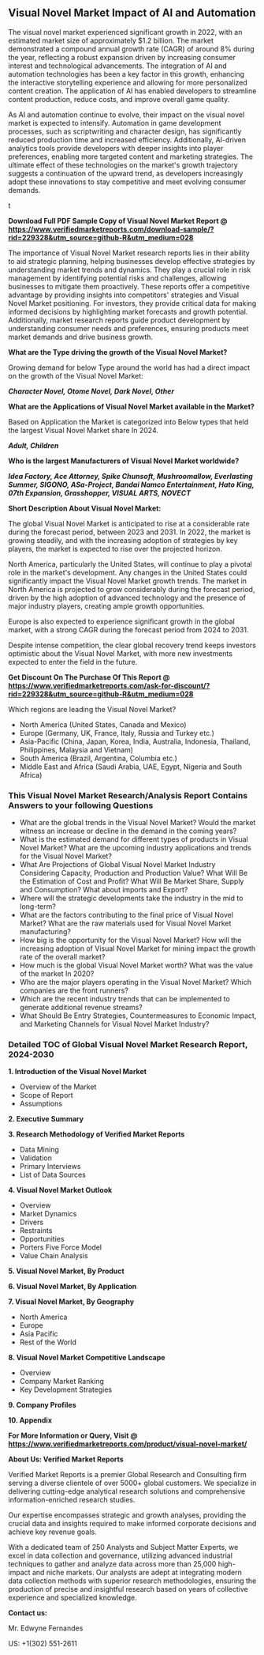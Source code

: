<h2>Visual Novel Market Impact of AI and Automation</h2><p>The visual novel market experienced significant growth in 2022, with an estimated market size of approximately $1.2 billion. The market demonstrated a compound annual growth rate (CAGR) of around 8% during the year, reflecting a robust expansion driven by increasing consumer interest and technological advancements. The integration of AI and automation technologies has been a key factor in this growth, enhancing the interactive storytelling experience and allowing for more personalized content creation. The application of AI has enabled developers to streamline content production, reduce costs, and improve overall game quality.</p><p>As AI and automation continue to evolve, their impact on the visual novel market is expected to intensify. Automation in game development processes, such as scriptwriting and character design, has significantly reduced production time and increased efficiency. Additionally, AI-driven analytics tools provide developers with deeper insights into player preferences, enabling more targeted content and marketing strategies. The ultimate effect of these technologies on the market's growth trajectory suggests a continuation of the upward trend, as developers increasingly adopt these innovations to stay competitive and meet evolving consumer demands.</p>t</p><p id="" class=""><strong>Download Full PDF Sample Copy of Visual Novel Market Report @ <a href="https://www.verifiedmarketreports.com/download-sample/?rid=229328&utm_source=github-R&utm_medium=028" target="_blank">https://www.verifiedmarketreports.com/download-sample/?rid=229328&utm_source=github-R&utm_medium=028</a></strong></p><p>The importance of&nbsp;Visual Novel Market research reports lies in their ability to aid strategic planning, helping businesses develop effective strategies by understanding market trends and dynamics. They play a crucial role in risk management by identifying potential risks and challenges, allowing businesses to mitigate them proactively. These reports offer a competitive advantage by providing insights into competitors' strategies and Visual Novel Market positioning. For investors, they provide critical data for making informed decisions by highlighting market forecasts and growth potential. Additionally, market research reports guide product development by understanding consumer needs and preferences, ensuring products meet market demands and drive business growth.</p><p><strong>What are the&nbsp;Type driving the growth of the Visual Novel Market?</strong></p><p id="" class="">Growing demand for below Type around the world has had a direct impact on the growth of the Visual Novel Market:</p><em><strong>Character Novel, Otome Novel, Dark Novel, Other</strong></em></p><strong>What are the&nbsp;Applications&nbsp;of Visual Novel Market available in the Market?</strong></p><p id="" class="">Based on Application the Market is categorized into Below types that held the largest Visual Novel Market share In 2024.</p><em><strong>Adult, Children</strong></em></p><strong>Who is the largest Manufacturers of Visual Novel Market worldwide?</strong></p><p><em><strong>Idea Factory, Ace Attorney, Spike Chunsoft, Mushroomallow, Everlasting Summer, SIGONO, ASa-Project, Bandai Namco Entertainment, Hato King, 07th Expansion, Grasshopper, VISUAL ARTS, NOVECT</strong></em></p><p id="" class=""><strong>Short Description About Visual Novel Market:</strong></p><p>The global Visual Novel Market is anticipated to rise at a considerable rate during the forecast period, between 2023 and 2031. In 2022, the market is growing steadily, and with the increasing adoption of strategies by key players, the market is expected to rise over the projected horizon.</p><p>North America, particularly the United States, will continue to play a pivotal role in the market's development. Any changes in the United States could significantly impact the Visual Novel Market growth trends. The market in North America is projected to grow considerably during the forecast period, driven by the high adoption of advanced technology and the presence of major industry players, creating ample growth opportunities.</p><p>Europe is also expected to experience significant growth in the global market, with a strong CAGR during the forecast period from 2024 to 2031.</p><p>Despite intense competition, the clear global recovery trend keeps investors optimistic about the Visual Novel Market, with more new investments expected to enter the field in the future.</p><p id="" class=""><strong>Get Discount On The Purchase Of This Report @ <a href="https://www.verifiedmarketreports.com/ask-for-discount/?rid=229328&utm_source=github-R&utm_medium=028" target="_blank">https://www.verifiedmarketreports.com/ask-for-discount/?rid=229328&utm_source=github-R&utm_medium=028</a></strong></p>Which regions are leading the Visual Novel Market?</p><ul><li>North America (United States, Canada and Mexico)</li><li>Europe (Germany, UK, France, Italy, Russia and Turkey etc.)</li><li>Asia-Pacific (China, Japan, Korea, India, Australia, Indonesia, Thailand, Philippines, Malaysia and Vietnam)</li><li>South America (Brazil, Argentina, Columbia etc.)</li><li>Middle East and Africa (Saudi Arabia, UAE, Egypt, Nigeria and South Africa)</li></ul><h3 id="" class="">This Visual Novel Market Research/Analysis Report Contains Answers to your following Questions</h3><ul><li>What are the global trends in the Visual Novel Market? Would the market witness an increase or decline in the demand in the coming years?</li><li>What is the estimated demand for different types of products in Visual Novel Market? What are the upcoming industry applications and trends for the Visual Novel Market?</li><li>What Are Projections of Global Visual Novel Market Industry Considering Capacity, Production and Production Value? What Will Be the Estimation of Cost and Profit? What Will Be Market Share, Supply and Consumption? What about imports and Export?</li><li>Where will the strategic developments take the industry in the mid to long-term?</li><li>What are the factors contributing to the final price of Visual Novel Market? What are the raw materials used for Visual Novel Market manufacturing?</li><li>How big is the opportunity for the Visual Novel Market? How will the increasing adoption of Visual Novel Market for mining impact the growth rate of the overall market?</li><li>How much is the global Visual Novel Market worth? What was the value of the market In 2020?</li><li>Who are the major players operating in the Visual Novel Market? Which companies are the front runners?</li><li>Which are the recent industry trends that can be implemented to generate additional revenue streams?</li><li>What Should Be Entry Strategies, Countermeasures to Economic Impact, and Marketing Channels for Visual Novel Market Industry?</li></ul><h3 id="" class="">Detailed TOC of Global Visual Novel Market Research Report, 2024-2030</h3><p id="" class=""><strong>1. Introduction of the Visual Novel Market</strong></p><ul><li>Overview of the Market</li><li>Scope of Report</li><li>Assumptions</li></ul><p id="" class=""><strong>2. Executive Summary</strong></p><p id="" class=""><strong>3. Research Methodology of Verified Market Reports</strong></p><ul><li>Data Mining</li><li>Validation</li><li>Primary Interviews</li><li>List of Data Sources</li></ul><p id="" class=""><strong>4. Visual Novel Market Outlook</strong></p><ul><li>Overview</li><li>Market Dynamics</li><li>Drivers</li><li>Restraints</li><li>Opportunities</li><li>Porters Five Force Model</li><li>Value Chain Analysis</li></ul><p id="" class=""><strong>5. Visual Novel Market, By Product</strong></p><p id="" class=""><strong>6. Visual Novel Market, By Application</strong></p><p id="" class=""><strong>7. Visual Novel Market, By Geography</strong></p><ul><li>North America</li><li>Europe</li><li>Asia Pacific</li><li>Rest of the World</li></ul><p id="" class=""><strong>8. Visual Novel Market Competitive Landscape</strong></p><ul><li>Overview</li><li>Company Market Ranking</li><li>Key Development Strategies</li></ul><p id="" class=""><strong>9. Company Profiles</strong></p><p id="" class=""><strong>10. Appendix</strong></p><p id="" class=""><strong>For More Information or Query, Visit @ <a href="https://www.verifiedmarketreports.com/product/visual-novel-market/" target="_blank">https://www.verifiedmarketreports.com/product/visual-novel-market/</a></strong></p><p id="" class=""><strong>About Us: Verified Market Reports</strong></p><p id="" class="">Verified Market Reports is a premier Global Research and Consulting firm serving a diverse clientele of over 5000+ global customers. We specialize in delivering cutting-edge analytical research solutions and comprehensive information-enriched research studies.</p><p id="" class="">Our expertise encompasses strategic and growth analyses, providing the crucial data and insights required to make informed corporate decisions and achieve key revenue goals.</p><p id="" class="">With a dedicated team of 250 Analysts and Subject Matter Experts, we excel in data collection and governance, utilizing advanced industrial techniques to gather and analyze data across more than 25,000 high-impact and niche markets. Our analysts are adept at integrating modern data collection methods with superior research methodologies, ensuring the production of precise and insightful research based on years of collective experience and specialized knowledge.</p><p id="" class=""><strong>Contact us:</strong></p><p id="" class="">Mr. Edwyne Fernandes</p><p id="" class="">US: +1(302) 551-2611</p>